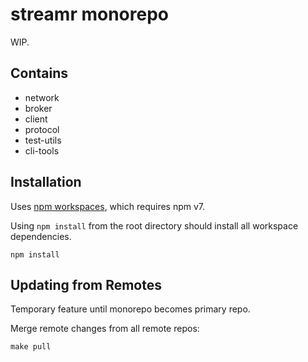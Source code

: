 # streamr monorepo

WIP.

## Contains

* network
* broker
* client
* protocol
* test-utils
* cli-tools

## Installation

Uses [npm workspaces](https://docs.npmjs.com/cli/v7/using-npm/workspaces), which requires npm v7.

Using `npm install` from the root directory should install all
workspace dependencies.

```
npm install
```

## Updating from Remotes

Temporary feature until monorepo becomes primary repo.

Merge remote changes from all remote repos:

```
make pull
```
